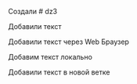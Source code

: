 Создали # dz3

Добавили текст

Добавили текст через Web Браузер 

Добавим текст локально

Добавили текст в новой ветке
